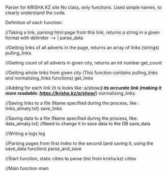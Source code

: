 Parser for  KRISHA.KZ site
No class, only functions. Used simple names, to clearly understand the code.

Definition of each function:

//Taking a link, parsing html page from this link, returns a string in a given format with delimiter --> |
parse_data


//Getting links of all adverts in the page, returns an array of links (strings)
pulling_links


//Getting count of all adverts in given city, returns an int number
get_count


//Getting whole links from given city (This function contains pulling_links and normalizing_links functions)
get_links


//Adding for each link (it is looks like: a/show/*****) its accurate link (making it more readable: https://krisha.kz/a/show/*****)
normalizing_links


//Saving links to a file (Name specified during the process, like : links_almaty.txt)
save_links


//Saving data to a file (Name specified during the process, like: data_almaty.txt)
//Need to change it to save data to the DB
save_data


//Writing a logs
log


//Parsing pages from first index to the second (and saving it, using the save_data function)
parse_and_save


//Start function, static cities to parse (list from krisha.kz)
cities


//Main function
main

